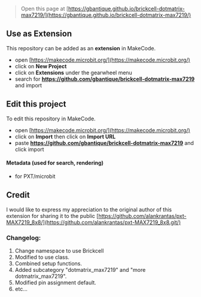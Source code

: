
> Open this page at [https://gbantique.github.io/brickcell-dotmatrix-max7219/](https://gbantique.github.io/brickcell-dotmatrix-max7219/)

## Use as Extension

This repository can be added as an **extension** in MakeCode.

* open [https://makecode.microbit.org/](https://makecode.microbit.org/)
* click on **New Project**
* click on **Extensions** under the gearwheel menu
* search for **https://github.com/gbantique/brickcell-dotmatrix-max7219** and import

## Edit this project

To edit this repository in MakeCode.

* open [https://makecode.microbit.org/](https://makecode.microbit.org/)
* click on **Import** then click on **Import URL**
* paste **https://github.com/gbantique/brickcell-dotmatrix-max7219** and click import

#### Metadata (used for search, rendering)

* for PXT/microbit
<script src="https://makecode.com/gh-pages-embed.js"></script><script>makeCodeRender("{{ site.makecode.home_url }}", "{{ site.github.owner_name }}/{{ site.github.repository_name }}");</script>

## Credit
I would like to express my appreciation to the original author of this extension for sharing it to the public
[https://github.com/alankrantas/pxt-MAX7219_8x8/](https://github.com/alankrantas/pxt-MAX7219_8x8.git/)

### Changelog:
1. Change namespace to use Brickcell
2. Modified to use class.
3. Combined setup functions.
4. Added subcategory "dotmatrix_max7219" and "more dotmatrix_max7219".
5. Modified pin assignment default.
6. etc...

